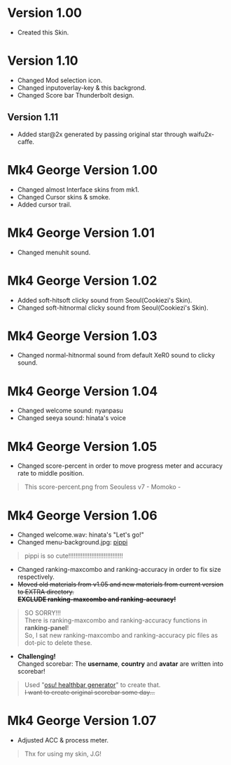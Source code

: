 # Version 1.00
* Created this Skin.

# Version 1.10
* Changed Mod selection icon.
* Changed inputoverlay-key & this backgrond.
* Changed Score bar Thunderbolt design.

## Version 1.11
* Added star@2x generated by passing original star through waifu2x-caffe.

# Mk4 George Version 1.00
* Changed almost Interface skins from mk1.
* Changed Cursor skins & smoke.
* Added cursor trail.

# Mk4 George Version 1.01
* Changed menuhit sound.

# Mk4 George Version 1.02
* Added soft-hitsoft clicky sound from Seoul(Cookiezi's Skin).
* Changed soft-hitnormal clicky sound from Seoul(Cookiezi's Skin).

# Mk4 George Version 1.03
* Changed normal-hitnormal sound from default XeR0 sound to clicky sound.

# Mk4 George Version 1.04
* Changed welcome sound: nyanpasu
* Changed seeya sound: hinata's voice

# Mk4 George Version 1.05
* Changed score-percent in order to move progress meter and accuracy rate to middle position.
> This score-percent.png from Seouless v7 - Momoko -

# Mk4 George Version 1.06
* Changed welcome.wav: hinata's "Let's go!"
* Changed menu-background.jpg: [pippi](https://osu.ppy.sh/community/contests/45)  
> pippi is so cute!!!!!!!!!!!!!!!!!!!!!!!!!!!!!!!
* Changed ranking-maxcombo and ranking-accuracy in order to fix size respectively.
* ~~Moved old materials from v1.05 and new materials from current version to EXTRA directory.~~  
~~**EXCLUDE ranking-maxcombo and ranking-accuracy!**~~
> SO SORRY!!!  
> There is ranking-maxcombo and ranking-accuracy functions in **ranking-panel**!  
> So, I sat new ranking-maxcombo and ranking-accuracy pic files as dot-pic to delete these.
* **Challenging!**  
Changed scorebar: The **username**, **country** and **avatar** are written into scorebar!
> Used "[osu! healthbar generator](https://pqqqqw.pw/generator/)" to create that.  
~~I want to create original scorebar some day...~~

# Mk4 George Version 1.07
* Adjusted ACC & process meter.

> Thx for using my skin, J.G!
